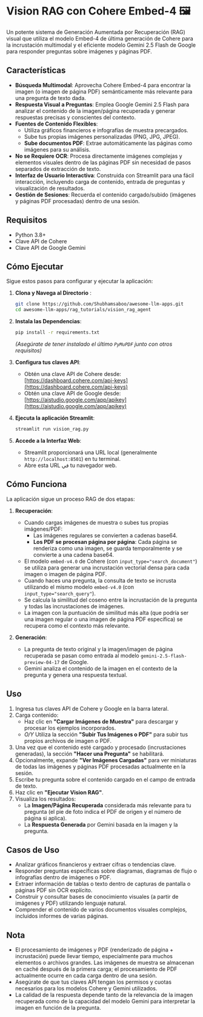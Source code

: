 # Vision RAG con Cohere Embed-4 🖼️

Un potente sistema de Generación Aumentada por Recuperación (RAG) visual que utiliza el modelo Embed-4 de última generación de Cohere para la incrustación multimodal y el eficiente modelo Gemini 2.5 Flash de Google para responder preguntas sobre imágenes y páginas PDF.

## Características

- **Búsqueda Multimodal**: Aprovecha Cohere Embed-4 para encontrar la imagen (o imagen de página PDF) semánticamente más relevante para una pregunta de texto dada.
- **Respuesta Visual a Preguntas**: Emplea Google Gemini 2.5 Flash para analizar el contenido de la imagen/página recuperada y generar respuestas precisas y conscientes del contexto.
- **Fuentes de Contenido Flexibles**:
    - Utiliza gráficos financieros e infografías de muestra precargados.
    - Sube tus propias imágenes personalizadas (PNG, JPG, JPEG).
    - **Sube documentos PDF**: Extrae automáticamente las páginas como imágenes para su análisis.
- **No se Requiere OCR**: Procesa directamente imágenes complejas y elementos visuales dentro de las páginas PDF sin necesidad de pasos separados de extracción de texto.
- **Interfaz de Usuario Interactiva**: Construida con Streamlit para una fácil interacción, incluyendo carga de contenido, entrada de preguntas y visualización de resultados.
- **Gestión de Sesiones**: Recuerda el contenido cargado/subido (imágenes y páginas PDF procesadas) dentro de una sesión.

## Requisitos

- Python 3.8+
- Clave API de Cohere
- Clave API de Google Gemini

## Cómo Ejecutar

Sigue estos pasos para configurar y ejecutar la aplicación:

1.  **Clona y Navega al Directorio** :
    ```bash
    git clone https://github.com/Shubhamsaboo/awesome-llm-apps.git
    cd awesome-llm-apps/rag_tutorials/vision_rag_agent
    ```

2.  **Instala las Dependencias**:
    ```bash
    pip install -r requirements.txt
    ```
    *(Asegúrate de tener instalado el último `PyMuPDF` junto con otros requisitos)*

3.  **Configura tus claves API**:
    - Obtén una clave API de Cohere desde: [https://dashboard.cohere.com/api-keys](https://dashboard.cohere.com/api-keys)
    - Obtén una clave API de Google desde: [https://aistudio.google.com/app/apikey](https://aistudio.google.com/app/apikey)

4.  **Ejecuta la aplicación Streamlit**:
    ```bash
    streamlit run vision_rag.py
    ```

5.  **Accede a la Interfaz Web**:
    - Streamlit proporcionará una URL local (generalmente `http://localhost:8501`) en tu terminal.
    - Abre esta URL في tu navegador web.

## Cómo Funciona

La aplicación sigue un proceso RAG de dos etapas:

1.  **Recuperación**:
    - Cuando cargas imágenes de muestra o subes tus propias imágenes/PDF:
        - Las imágenes regulares se convierten a cadenas base64.
        - **Los PDF se procesan página por página**: Cada página se renderiza como una imagen, se guarda temporalmente y se convierte a una cadena base64.
    - El modelo `embed-v4.0` de Cohere (con `input_type="search_document"`) se utiliza para generar una incrustación vectorial densa para cada imagen o imagen de página PDF.
    - Cuando haces una pregunta, la consulta de texto se incrusta utilizando el mismo modelo `embed-v4.0` (con `input_type="search_query"`).
    - Se calcula la similitud del coseno entre la incrustación de la pregunta y todas las incrustaciones de imágenes.
    - La imagen con la puntuación de similitud más alta (que podría ser una imagen regular o una imagen de página PDF específica) se recupera como el contexto más relevante.

2.  **Generación**:
    - La pregunta de texto original y la imagen/imagen de página recuperada se pasan como entrada al modelo `gemini-2.5-flash-preview-04-17` de Google.
    - Gemini analiza el contenido de la imagen en el contexto de la pregunta y genera una respuesta textual.

## Uso

1.  Ingresa tus claves API de Cohere y Google en la barra lateral.
2.  Carga contenido:
    - Haz clic en **"Cargar Imágenes de Muestra"** para descargar y procesar los ejemplos incorporados.
    - *O/Y* Utiliza la sección **"Subir Tus Imágenes o PDF"** para subir tus propios archivos de imagen o PDF.
3.  Una vez que el contenido esté cargado y procesado (incrustaciones generadas), la sección **"Hacer una Pregunta"** se habilitará.
4.  Opcionalmente, expande **"Ver Imágenes Cargadas"** para ver miniaturas de todas las imágenes y páginas PDF procesadas actualmente en la sesión.
5.  Escribe tu pregunta sobre el contenido cargado en el campo de entrada de texto.
6.  Haz clic en **"Ejecutar Vision RAG"**.
7.  Visualiza los resultados:
    - La **Imagen/Página Recuperada** considerada más relevante para tu pregunta (el pie de foto indica el PDF de origen y el número de página si aplica).
    - La **Respuesta Generada** por Gemini basada en la imagen y la pregunta.

## Casos de Uso

- Analizar gráficos financieros y extraer cifras o tendencias clave.
- Responder preguntas específicas sobre diagramas, diagramas de flujo o infografías dentro de imágenes o PDF.
- Extraer información de tablas o texto dentro de capturas de pantalla o páginas PDF sin OCR explícito.
- Construir y consultar bases de conocimiento visuales (a partir de imágenes y PDF) utilizando lenguaje natural.
- Comprender el contenido de varios documentos visuales complejos, incluidos informes de varias páginas.

## Nota

- El procesamiento de imágenes y PDF (renderizado de página + incrustación) puede llevar tiempo, especialmente para muchos elementos o archivos grandes. Las imágenes de muestra se almacenan en caché después de la primera carga; el procesamiento de PDF actualmente ocurre en cada carga dentro de una sesión.
- Asegúrate de que tus claves API tengan los permisos y cuotas necesarios para los modelos Cohere y Gemini utilizados.
- La calidad de la respuesta depende tanto de la relevancia de la imagen recuperada como de la capacidad del modelo Gemini para interpretar la imagen en función de la pregunta.
